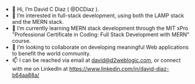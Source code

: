 - 👋 Hi, I’m David C Diaz ( @DCDiaz ).
- 👀 I’m interested in full-stack development, using both the LAMP stack and the MERN stack.
- 🌱 I’m currently learning MERN stack development through the MIT xPro "Professional Certificate in Coding: Full Stack Development with MERN" course.
- 💞️ I’m looking to collaborate on developing meaningful Web applications to benefit the world community.
- 📫 I can be reached via email at david@d2weblogic.com, or connect with me on LinkedIn at https://www.linkedin.com/in/david-diaz-b64aa88a/

<!---
DCDiaz/DCDiaz is a ✨ special ✨ repository because its `README.md` (this file) appears on your GitHub profile.
You can click the Preview link to take a look at your changes.
--->
